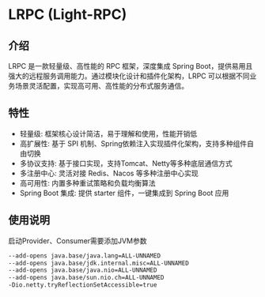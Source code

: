 # LRPC (Light-RPC)
## 介绍
LRPC 是一款轻量级、高性能的 RPC 框架，深度集成 Spring Boot，提供易用且强大的远程服务调用能力。通过模块化设计和插件化架构，LRPC 可以根据不同业务场景灵活配置，实现高可用、高性能的分布式服务通信。
## 特性
- 轻量级: 框架核心设计简洁，易于理解和使用，性能开销低
- 高扩展性: 基于 SPI 机制、Spring依赖注入实现插件化架构，支持多种组件自由切换
- 多协议支持: 基于接口实现，支持Tomcat、Netty等多种底层通信方式
- 多注册中心: 灵活对接 Redis、Nacos 等多种注册中心实现
- 高可用性: 内置多种重试策略和负载均衡算法
- Spring Boot 集成: 提供 starter 组件，一键集成到 Spring Boot 应用
## 使用说明
启动Provider、Consumer需要添加JVM参数
```bash
--add-opens java.base/java.lang=ALL-UNNAMED
--add-opens java.base/jdk.internal.misc=ALL-UNNAMED
--add-opens java.base/java.nio=ALL-UNNAMED
--add-opens java.base/sun.nio.ch=ALL-UNNAMED
-Dio.netty.tryReflectionSetAccessible=true
```